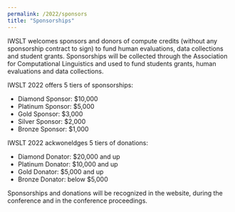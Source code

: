 ```yaml
---
permalink: /2022/sponsors
title: "Sponsorships"
---
```


IWSLT welcomes sponsors and donors of compute credits (without any sponsorship contract to sign) 
to fund human evaluations, data collections and student grants. Sponsorships will be collected through 
the Association for Computational Linguistics and used to fund students grants, human evaluations 
and data collections.

IWSLT 2022 offers 5 tiers of sponsorships: 

- Diamond Sponsor: $10,000 
- Platinum Sponsor: $5,000 
- Gold Sponsor:     $3,000 
- Silver Sponsor:   $2,000 
- Bronze Sponsor:   $1,000  

IWSLT 2022 ackwoneldges 5 tiers of donations: 

- Diamond Donator:  $20,000 and up 
- Platinum Donator: $10,000 and up
- Gold Donator:     $5,000 and up
- Bronze Donator:   below $5,000 

Sponsorships and donations will be recognized in the website, during the conference and in the conference proceedings. 


